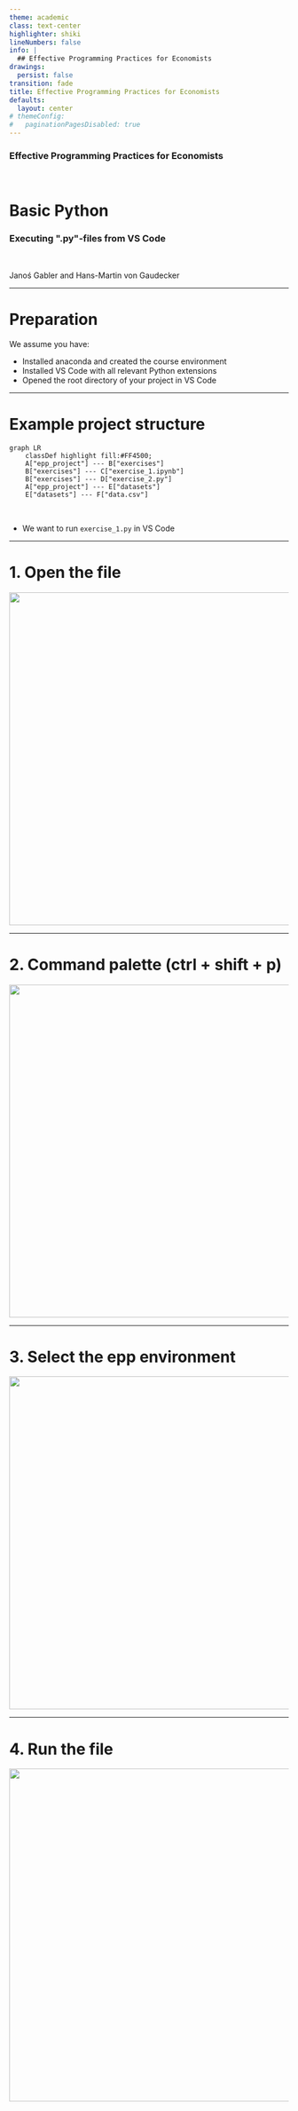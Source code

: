 ```yaml
---
theme: academic
class: text-center
highlighter: shiki
lineNumbers: false
info: |
  ## Effective Programming Practices for Economists
drawings:
  persist: false
transition: fade
title: Effective Programming Practices for Economists
defaults:
  layout: center
# themeConfig:
#   paginationPagesDisabled: true
---
```


### Effective Programming Practices for Economists

<br/>

# Basic Python

### Executing ".py"-files from VS Code

<br/>


Janoś Gabler and Hans-Martin von Gaudecker

---

# Preparation

We assume you have:
- Installed anaconda and created the course environment
- Installed VS Code with all relevant Python extensions
- Opened the root directory of your project in VS Code

---

# Example project structure


```mermaid {theme: 'dark', scale: 0.8}
graph LR
    classDef highlight fill:#FF4500;
    A["epp_project"] --- B["exercises"]
    B["exercises"] --- C["exercise_1.ipynb"]
    B["exercises"] --- D["exercise_2.py"]
    A["epp_project"] --- E["datasets"]
    E["datasets"] --- F["data.csv"]
```

<br/>

- We want to run `exercise_1.py` in VS Code


---

# 1. Open the file

<img src="py_file.png" class="rounded" width="600"/>


---

# 2. Command palette (ctrl + shift + p)

<img src="command_select_interpreter.png" class="rounded" width="600"/>


---

# 3. Select the epp environment

<img src="selecting_epp_env.png" class="rounded" width="600"/>


---

# 4. Run the file

<img src="click_run.png" class="rounded" width="600"/>
